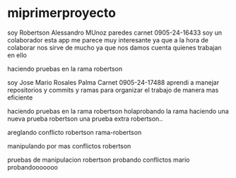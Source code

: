 # miprimerproyecto
soy Robertson Alessandro MUnoz paredes 
carnet 0905-24-16433
soy un colaborador esta app me parece muy interesante ya que a la hora de colaborar nos sirve de mucho ya que nos damos cuenta quienes trabajan en ello




haciendo pruebas en la rama robertson

soy Jose Mario Rosales Palma
Carnet 0905-24-17488
aprendi a manejar repositorios y commits y ramas para organizar el trabajo de manera mas eficiente


haciendo pruebas en la rama robertson
holaprobando la rama
haciendo una nueva prueba robertson
una prueba extra robertson..




areglando conflicto robertson
rama-robertson

manipulando por mas conflictos robertson

pruebas de manipulacion robertson
probando conflictos mario
probandooooooo
